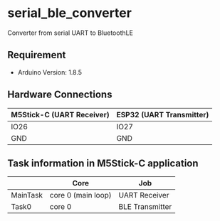 # serial_ble_converter

Converter from serial UART to BluetoothLE

## Requirement

- Arduino Version: 1.8.5


## Hardware Connections

|M5Stick-C (UART Receiver)  |ESP32 (UART Transmitter)  |
|---|---|
|IO26  |IO27  |
|GND  |GND  |

## Task information in M5Stick-C application

|   |Core   |Job  |
|---|---|---|
|MainTask  |core 0 (main loop)  |UART Receiver |
|Task0 |core 0  |BLE Transmitter |
